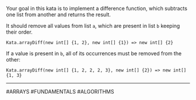 Your goal in this kata is to implement a difference function, which subtracts one list from another and returns the result.

It should remove all values from list `a`, which are present in list `b` keeping their order.

```
Kata.arrayDiff(new int[] {1, 2}, new int[] {1}) => new int[] {2}
```

If a value is present in `b`, all of its occurrences must be removed from the other:

```
Kata.arrayDiff(new int[] {1, 2, 2, 2, 3}, new int[] {2}) => new int[] {1, 3}
```

---

#ARRAYS #FUNDAMENTALS #ALGORITHMS